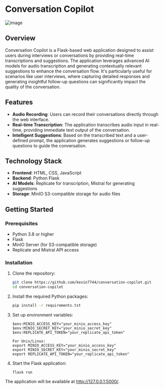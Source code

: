 # Conversation Copilot
![image](https://github.com/Kevin7744/AI-real-time-conversation-copilot/assets/105924200/bf116091-fdc8-4f01-b32c-aa051ab035c4)


## Overview

Conversation Copilot is a Flask-based web application designed to assist users during interviews or conversations by providing real-time transcriptions and suggestions. The application leverages advanced AI models for audio transcription and generating contextually relevant suggestions to enhance the conversation flow. It's particularly useful for scenarios like user interviews, where capturing detailed responses and generating insightful follow-up questions can significantly impact the quality of the conversation.

## Features

- **Audio Recording**: Users can record their conversations directly through the web interface.
- **Real-time Transcription**: The application transcribes audio input in real-time, providing immediate text output of the conversation.
- **Intelligent Suggestions**: Based on the transcribed text and a user-defined prompt, the application generates suggestions or follow-up questions to guide the conversation.

## Technology Stack

- **Frontend**: HTML, CSS, JavaScript
- **Backend**: Python Flask
- **AI Models**: Replicate for transcription, Mistral for generating suggestions
- **Storage**: MinIO S3-compatible storage for audio files

## Getting Started

### Prerequisites

- Python 3.8 or higher
- Flask
- MinIO Server (for S3-compatible storage)
- Replicate and Mistral API access

### Installation

1. Clone the repository:

   ```bash
   git clone https://github.com/kevin7744/conversation-copilot.git
   cd conversation-copilot
   ```

2. Install the required Python packages:
    ```bash
    pip install -r requirements.txt
    ```

3. Set up environment variables:
    ```For Windows (PowerShell):
    $env:MINIO_ACCESS_KEY="your_minio_access_key"
    $env:MINIO_SECRET_KEY="your_minio_secret_key"
    $env:REPLICATE_API_TOKEN="your_replicate_api_token"

    For Unix/Linux:
    export MINIO_ACCESS_KEY="your_minio_access_key"
    export MINIO_SECRET_KEY="your_minio_secret_key"
    export REPLICATE_API_TOKEN="your_replicate_api_token"
    ```

4. Start the Flask application:
    ```
    flask run
    ```

The application will be available at http://127.0.0.1:5000/.

